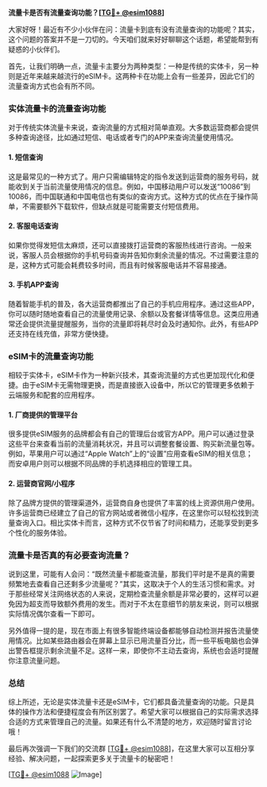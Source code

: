 **流量卡是否有流量查询功能？[[TG💪+ @esim1088](https://t.me/s/esim1088)]**

大家好呀！最近有不少小伙伴在问：流量卡到底有没有流量查询的功能呢？其实，这个问题的答案并不是一刀切的。今天咱们就来好好聊聊这个话题，希望能帮到有疑惑的小伙伴们。

首先，让我们明确一点，流量卡主要分为两种类型：一种是传统的实体卡，另一种则是近年来越来越流行的eSIM卡。这两种卡在功能上会有一些差异，因此它们的流量查询方式也会有所不同。

### 实体流量卡的流量查询功能

对于传统实体流量卡来说，查询流量的方式相对简单直观。大多数运营商都会提供多种查询途径，比如通过短信、电话或者专门的APP来查询流量使用情况。

#### 1. 短信查询
这是最常见的一种方式了。用户只需编辑特定的指令发送到运营商的服务号码，就能收到关于当前流量使用情况的信息。例如，中国移动用户可以发送“10086”到10086，而中国联通和中国电信也有类似的查询方式。这种方式的优点在于操作简单，不需要额外下载软件，但缺点就是可能需要支付短信费用。

#### 2. 客服电话查询
如果你觉得发短信太麻烦，还可以直接拨打运营商的客服热线进行咨询。一般来说，客服人员会根据你的手机号码查询并告知你剩余流量的情况。不过需要注意的是，这种方式可能会耗费较多时间，而且有时候客服电话并不容易接通。

#### 3. 手机APP查询
随着智能手机的普及，各大运营商都推出了自己的手机应用程序。通过这些APP，你可以随时随地查看自己的流量使用记录、余额以及套餐详情等信息。这类应用通常还会提供流量提醒服务，当你的流量即将耗尽时会及时通知你。此外，有些APP还支持在线充值，非常方便快捷。

### eSIM卡的流量查询功能

相较于实体卡，eSIM卡作为一种新兴技术，其查询流量的方式也更加现代化和便捷。由于eSIM卡无需物理更换，而是直接嵌入设备中，所以它的管理更多依赖于云端服务和配套的应用程序。

#### 1. 厂商提供的管理平台
很多提供eSIM服务的品牌都会有自己的管理后台或官方APP。用户可以通过登录这些平台来查看当前的流量消耗状况，并且可以调整套餐设置、购买新流量包等。例如，苹果用户可以通过“Apple Watch”上的“设置”应用查看eSIM的相关信息；而安卓用户则可以根据不同品牌的手机选择相应的管理工具。

#### 2. 运营商官网/小程序
除了品牌方提供的管理渠道外，运营商自身也提供了丰富的线上资源供用户使用。许多运营商已经建立了自己的官方网站或者微信小程序，在这里你可以轻松找到流量查询入口。相比实体卡而言，这种方式不仅节省了时间和精力，还能享受到更多个性化的服务体验。

### 流量卡是否真的有必要查询流量？

说到这里，可能有人会问：“既然流量卡都能查流量，那我们平时是不是真的需要频繁地去查看自己还剩多少流量呢？”其实，这取决于个人的生活习惯和需求。对于那些经常关注网络状态的人来说，定期检查流量余额是非常必要的，这样可以避免因为超支而导致额外费用的发生。而对于不太在意细节的朋友来说，则可以根据实际情况偶尔查看一下即可。

另外值得一提的是，现在市面上有很多智能终端设备都能够自动检测并报告流量使用情况。比如某些路由器会在屏幕上显示已用流量百分比，而一些平板电脑也会弹出警告框提示剩余流量不足。这样一来，即使你不主动去查询，系统也会适时提醒你注意流量问题。

### 总结

综上所述，无论是实体流量卡还是eSIM卡，它们都具备流量查询的功能。只是具体的操作方法和便捷程度会有所区别罢了。希望大家可以根据自己的实际需求选择合适的方式来管理自己的流量。如果还有什么不清楚的地方，欢迎随时留言讨论哦！

最后再次强调一下我们的交流群 [[TG💪+ @esim1088](https://t.me/s/esim1088)]，在这里大家可以互相分享经验、解决问题，一起探索更多关于流量卡的秘密吧！ 

[[TG💪+ @esim1088](https://t.me/s/esim1088) ![Image](https://i.postimg.cc/4NQfJmqS/Snipaste-2025-05-13-00-14-12.png)]